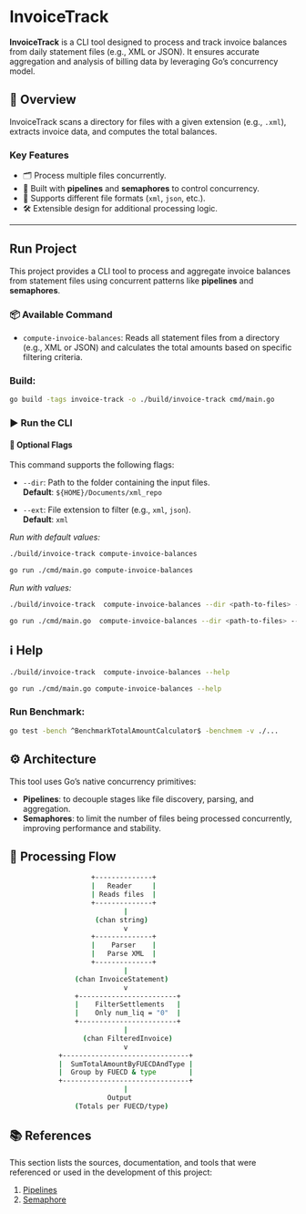 # InvoiceTrack

**InvoiceTrack** is a CLI tool designed to process and track invoice balances from daily statement files (e.g., XML or JSON). It ensures accurate aggregation and analysis of billing data by leveraging Go’s concurrency model.

## 🧠 Overview

InvoiceTrack scans a directory for files with a given extension (e.g., `.xml`), extracts invoice data, and computes the total balances.
### Key Features


- 🗂 Process multiple files concurrently.
- 🔄 Built with **pipelines** and **semaphores** to control concurrency.
- 📄 Supports different file formats (`xml`, `json`, etc.).
- 🛠 Extensible design for additional processing logic.

---

## Run Project

This project provides a CLI tool to process and aggregate invoice balances from statement files using concurrent patterns like **pipelines** and **semaphores**.

### 📦 Available Command

- `compute-invoice-balances`: Reads all statement files from a directory (e.g., XML or JSON) and calculates the total amounts based on specific filtering criteria.

### Build: 

```bash
go build -tags invoice-track -o ./build/invoice-track cmd/main.go
```

### ▶️ Run the CLI

#### 🧩 Optional Flags

This command supports the following flags:

- `--dir`: Path to the folder containing the input files.  
  **Default**: `${HOME}/Documents/xml_repo`

- `--ext`: File extension to filter (e.g., `xml`, `json`).  
  **Default**: `xml`


*Run with default values:* 

```bash
./build/invoice-track compute-invoice-balances
```

```bash
go run ./cmd/main.go compute-invoice-balances
```

*Run with values:* 

```bash
./build/invoice-track  compute-invoice-balances --dir <path-to-files> --ext <file-extension>
```

```bash
go run ./cmd/main.go  compute-invoice-balances --dir <path-to-files> --ext <file-extension>
```

## ℹ️ Help

```bash
./build/invoice-track  compute-invoice-balances --help
```

```bash
go run ./cmd/main.go compute-invoice-balances --help
```

### Run Benchmark:

```bash
go test -bench ^BenchmarkTotalAmountCalculator$ -benchmem -v ./...
```

## ⚙️ Architecture

This tool uses Go’s native concurrency primitives:

- **Pipelines**: to decouple stages like file discovery, parsing, and aggregation.
- **Semaphores**: to limit the number of files being processed concurrently, improving performance and stability.

## 🎨 Processing Flow
```bash
                    +--------------+
                    |   Reader     |
                    | Reads files  |
                    +--------------+
                            |
                     (chan string)
                            v
                    +--------------+
                    |    Parser    |
                    |   Parse XML  |
                    +--------------+
                            |
                (chan InvoiceStatement)
                            v
                +------------------------+
                |    FilterSettlements   |
                |    Only num_liq = "0"  |
                +------------------------+
                            |
                  (chan FilteredInvoice)
                            v
            +-------------------------------+
            |  SumTotalAmountByFUECDAndType |
            |  Group by FUECD & type        |
            +-------------------------------+
                            |
                        Output
                (Totals per FUECD/type)
```

## 📚 References

This section lists the sources, documentation, and tools that were referenced or used in the development of this project:

1. [Pipelines](https://go.dev/blog/pipelines)
2. [Semaphore](https://www.codingexplorations.com/blog/understanding-and-implementing-the-semaphore-pattern-in-go)